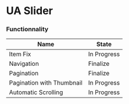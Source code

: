 # UA Slider

### Functionnality

| Name | State |
| ---- | ----- |
| Item Fix | In Progress |
| Navigation | Finalize |
| Pagination | Finalize |
| Pagination with Thumbnail | In Progress |
| Automatic Scrolling | In Progress |
